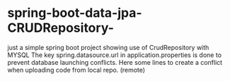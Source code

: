 # spring-boot-data-jpa-CRUDRepository-
just a simple spring boot project showing use of CrudRepository with MYSQL
The key spring.datasource.url in application.properties is done to prevent database launching conflicts.
Here some lines to create a conflict when uploading code from local repo. (remote)
